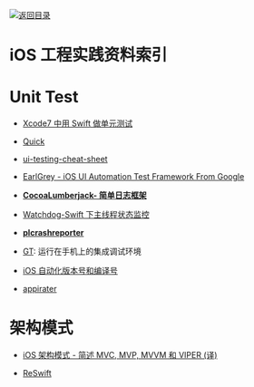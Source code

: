 [![返回目录](https://user-images.githubusercontent.com/5803001/38079637-ff0abcf0-3371-11e8-9b76-ad651620afc7.jpg)](https://github.com/wxyyxc1992/Awesome-Links) 
 
 
# iOS 工程实践资料索引

# Unit Test

* [Xcode7 中用 Swift 做单元测试](http://swift.gg/2016/03/23/unit-testing-swift/)

- [Quick](https://github.com/Quick/Quick)

* [ui-testing-cheat-sheet](http://masilotti.com/ui-testing-cheat-sheet/)

- [EarlGrey - iOS UI Automation Test Framework From Google](https://github.com/google/EarlGrey)

- [**CocoaLumberjack- 简单日志框架**](https://github.com/CocoaLumberjack/CocoaLumberjack)

* [Watchdog-Swift 下主线程状态监控](https://github.com/wojteklukaszuk/Watchdog)

- [**plcrashreporter**](https://github.com/plausiblelabs/plcrashreporter)

- [GT](https://github.com/TencentOpen/GT): 运行在手机上的集成调试环境

* [iOS 自动化版本号和编译号](https://segmentfault.com/a/1190000004678950)

- [appirater](https://github.com/arashpayan/appirater)

# 架构模式

- [iOS 架构模式 - 简述 MVC, MVP, MVVM 和 VIPER (译)](https://blog.coding.net/blog/ios-architecture-patterns)

- [ReSwift](https://github.com/ReSwift/ReSwift)

